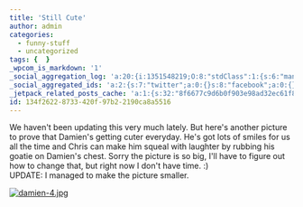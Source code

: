 ```yaml
---
title: 'Still Cute'
author: admin
categories:
  - funny-stuff
  - uncategorized
tags: {  }
_wpcom_is_markdown: '1'
_social_aggregation_log: 'a:20:{i:1351548219;O:8:"stdClass":1:{s:6:"manual";s:0:"";}i:1351550065;O:8:"stdClass":1:{s:6:"manual";s:0:"";}i:1351552788;O:8:"stdClass":1:{s:6:"manual";s:0:"";}i:1351557537;O:8:"stdClass":1:{s:6:"manual";s:0:"";}i:1351565582;O:8:"stdClass":1:{s:6:"manual";s:0:"";}i:1351580799;O:8:"stdClass":1:{s:6:"manual";s:0:"";}i:1351610868;O:8:"stdClass":1:{s:6:"manual";s:0:"";}i:1351655175;O:8:"stdClass":1:{s:6:"manual";s:0:"";}i:1351743737;O:8:"stdClass":1:{s:6:"manual";s:0:"";}i:1351917050;O:8:"stdClass":1:{s:6:"manual";s:0:"";}i:1371995558;O:8:"stdClass":2:{s:6:"manual";b:0;s:5:"items";a:0:{}}i:1372016182;O:8:"stdClass":2:{s:6:"manual";b:0;s:5:"items";a:0:{}}i:1372032905;O:8:"stdClass":2:{s:6:"manual";b:0;s:5:"items";a:0:{}}i:1372042757;O:8:"stdClass":2:{s:6:"manual";b:0;s:5:"items";a:0:{}}i:1372153445;O:8:"stdClass":2:{s:6:"manual";b:0;s:5:"items";a:0:{}}i:1372308325;O:8:"stdClass":2:{s:6:"manual";b:0;s:5:"items";a:0:{}}i:1372569908;O:8:"stdClass":2:{s:6:"manual";b:0;s:5:"items";a:0:{}}i:1372887159;O:8:"stdClass":2:{s:6:"manual";b:0;s:5:"items";a:0:{}}i:1373058330;O:8:"stdClass":2:{s:6:"manual";b:0;s:5:"items";a:0:{}}i:1373231783;O:8:"stdClass":2:{s:6:"manual";b:0;s:5:"items";a:0:{}}}'
_social_aggregated_ids: 'a:2:{s:7:"twitter";a:0:{}s:8:"facebook";a:0:{}}'
_jetpack_related_posts_cache: 'a:1:{s:32:"8f6677c9d6b0f903e98ad32ec61f8deb";a:2:{s:7:"expires";i:1520734939;s:7:"payload";a:3:{i:0;a:1:{s:2:"id";i:207;}i:1;a:1:{s:2:"id";i:199;}i:2;a:1:{s:2:"id";i:203;}}}}'
id: 134f2622-8733-420f-97b2-2190ca8a5516
---
```

<p>We haven't been updating this very much lately.  But here's another picture to prove that Damien's getting cuter everyday.  He's got lots of smiles for us all the time and Chris can make him squeal with laughter by rubbing his goatie on Damien's chest.  Sorry the picture is so big, I'll have to figure out how to change that, but right now I don't have time. :)<br />
UPDATE: I managed to make the picture smaller.</p>
<p><a href='http://family.chrisenns.com/wp3/wp-content/uploads/2007/09/damien-43.jpg' title='damien-4.jpg'><img src='http://family.chrisenns.com/wp3/wp-content/uploads/2007/09/damien-43.jpg' alt='damien-4.jpg' /></a></p>
